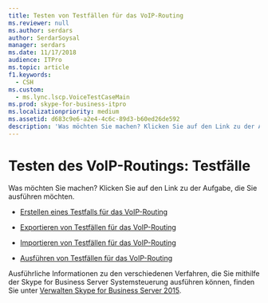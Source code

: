```yaml
---
title: Testen von Testfällen für das VoIP-Routing
ms.reviewer: null
ms.author: serdars
author: SerdarSoysal
manager: serdars
ms.date: 11/17/2018
audience: ITPro
ms.topic: article
f1.keywords:
  - CSH
ms.custom:
  - ms.lync.lscp.VoiceTestCaseMain
ms.prod: skype-for-business-itpro
ms.localizationpriority: medium
ms.assetid: d683c9e6-a2e4-4c6c-89d3-b60ed26de592
description: 'Was möchten Sie machen? Klicken Sie auf den Link zu der Aufgabe, die Sie ausführen möchten.'
---
```


# <a name="test-voice-routing-test-cases"></a>Testen des VoIP-Routings: Testfälle

Was möchten Sie machen? Klicken Sie auf den Link zu der Aufgabe, die Sie ausführen möchten.

- [Erstellen eines Testfalls für das VoIP-Routing](/previous-versions/office/lync-server-2013/lync-server-2013-create-a-voice-routing-test-case)

- [Exportieren von Testfällen für das VoIP-Routing](/previous-versions/office/lync-server-2013/lync-server-2013-export-voice-routing-test-cases)

- [Importieren von Testfällen für das VoIP-Routing](/previous-versions/office/lync-server-2013/lync-server-2013-import-voice-routing-test-cases)

- [Ausführen von Testfällen für das VoIP-Routing](/previous-versions/office/lync-server-2013/lync-server-2013-run-voice-routing-test-cases)

Ausführliche Informationen zu den verschiedenen Verfahren, die Sie mithilfe der Skype for Business Server Systemsteuerung ausführen können, finden Sie unter [Verwalten Skype for Business Server 2015](../../manage/manage.md).